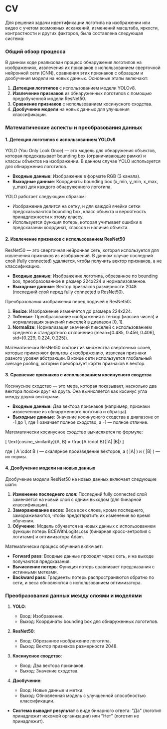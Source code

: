 # CV

Для решения задачи идентификации логотипа на изображении или видео с учетом возможных искажений, изменений масштаба, яркости, контрастности и других факторов, была составлена следующая система:

### Общий обзор процесса

В данном коде реализован процесс обнаружения логотипов на изображениях, извлечения их признаков с использованием сверточной нейронной сети (CNN), сравнения этих признаков с образцом и дообучения модели на новых данных. Основные этапы включают:

1. **Детекция логотипов** с использованием модели YOLOv8.
2. **Извлечение признаков** из обнаруженных логотипов с помощью предобученной модели ResNet50.
3. **Сравнение признаков** с использованием косинусного сходства.
4. **Дообучение модели** на новых данных для улучшения классификации.

### Математические аспекты и преобразования данных

#### 1. Детекция логотипов с использованием YOLOv8

YOLO (You Only Look Once) — это модель для обнаружения объектов, которая предсказывает bounding box (ограничивающие рамки) и классы объектов на изображении. В данном случае YOLO используется для обнаружения логотипов.

- **Входные данные**: Изображение в формате RGB (3 канала).
- **Выходные данные**: Координаты bounding box (x_min, y_min, x_max, y_max) для каждого обнаруженного логотипа.

YOLO работает следующим образом:
- Изображение делится на сетку, и для каждой ячейки сетки предсказываются bounding box, класс объекта и вероятность принадлежности к этому классу.
- Используется функция потерь, которая учитывает ошибки в предсказании координат, классов и наличия объекта.

#### 2. Извлечение признаков с использованием ResNet50

ResNet50 — это сверточная нейронная сеть, которая используется для извлечения признаков из изображений. В данном случае последний слой (fully connected) удаляется, чтобы получить вектор признаков, а не классификацию.

- **Входные данные**: Изображение логотипа, обрезанное по bounding box, преобразованное в размер 224x224 и нормализованное.
- **Выходные данные**: Вектор признаков размерности 2048 (последний слой перед fully connected в ResNet50).

Преобразования изображения перед подачей в ResNet50:
1. **Resize**: Изображение изменяется до размера 224x224.
2. **ToTensor**: Преобразование изображения в тензор (массив чисел) и нормализация значений пикселей в диапазон [0, 1].
3. **Normalize**: Нормализация значений пикселей с использованием среднего и стандартного отклонения (mean=[0.485, 0.456, 0.406], std=[0.229, 0.224, 0.225]).

Математически ResNet50 состоит из множества сверточных слоев, которые применяют фильтры к изображению, извлекая признаки разного уровня абстракции. В конце сети используется глобальный average pooling, который преобразует карты признаков в вектор.

#### 3. Сравнение признаков с использованием косинусного сходства

Косинусное сходство — это мера, которая показывает, насколько два вектора похожи друг на друга. Она вычисляется как косинус угла между двумя векторами.

- **Входные данные**: Два вектора признаков (например, признаки извлеченные из обнаруженного логотипа и образца).
- **Выходные данные**: Значение косинусного сходства в диапазоне от -1 до 1, где 1 означает полное сходство, а -1 — полное отличие.

Математически косинусное сходство вычисляется по формуле:

\[
\text{cosine\_similarity}(A, B) = \frac{A \cdot B}{\|A\| \|B\|}
\]

где \( A \cdot B \) — скалярное произведение векторов, а \( \|A\| \) и \( \|B\| \) — их нормы.

#### 4. Дообучение модели на новых данных

Дообучение модели ResNet50 на новых данных включает следующие шаги:

1. **Изменение последнего слоя**: Последний fully connected слой заменяется на новый слой с одним выходом (для бинарной классификации).
2. **Замораживание весов**: Веса всех слоев, кроме последнего, замораживаются, чтобы предотвратить их изменение во время обучения.
3. **Обучение**: Модель обучается на новых данных с использованием функции потерь BCEWithLogitsLoss (бинарная кросс-энтропия с логитами) и оптимизатора Adam.

Математически процесс обучения включает:
- **Forward pass**: Входные данные проходят через сеть, и на выходе получаются предсказания.
- **Вычисление потерь**: Функция потерь сравнивает предсказания с истинными метками.
- **Backward pass**: Градиенты потерь распространяются обратно по сети, и веса обновляются с использованием оптимизатора.

### Преобразования данных между слоями и моделями

1. **YOLO**:
   - Вход: Изображение.
   - Выход: Координаты bounding box для обнаруженных логотипов.

2. **ResNet50**:
   - Вход: Обрезанное изображение логотипа.
   - Выход: Вектор признаков размерности 2048.

3. **Косинусное сходство**:
   - Вход: Два вектора признаков.
   - Выход: Значение сходства.

4. **Дообучение**:
   - Вход: Новые данные и метки.
   - Выход: Обновленная модель с улучшенной способностью классификации.

- **Система выводит результат** в виде бинарного ответа: "Да" (логотип принадлежит искомой организации) или "Нет" (логотип не принадлежит).



